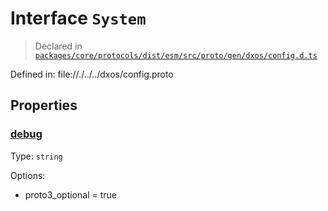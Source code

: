 # Interface `System`
> Declared in [`packages/core/protocols/dist/esm/src/proto/gen/dxos/config.d.ts`]()

Defined in:
   file://./../../dxos/config.proto
## Properties
### [debug]()
Type: <code>string</code>

Options:
  - proto3_optional = true